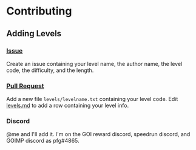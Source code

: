# Contributing

## Adding Levels

### [Issue](https://github.com/pfgithub/goilevelmod/issues)

Create an issue containing your level name, the author name, the level code, the difficulty, and the length.

### [Pull Request](https://github.com/pfgithub/goilevelmod)

Add a new file `levels/levelname.txt` containing your level code. Edit [levels.md](https://github.com/pfgithub/goilevelmod) to add a row containing your level info.

### Discord

@me and I'll add it. I'm on the GOI reward discord, speedrun discord, and GOIMP discord as pfg#4865.
